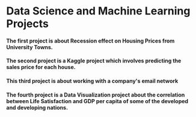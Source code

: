# Data Science and Machine Learning Projects

#### The first project is about Recession effect on Housing Prices from University Towns. 

#### The second project is a Kaggle project which involves predicting the sales price for each house. 

#### This third project is about working with a company's email network

#### The fourth project is a Data Visualization project about the correlation between Life Satisfaction and GDP per capita of some of the developed and developing nations.
